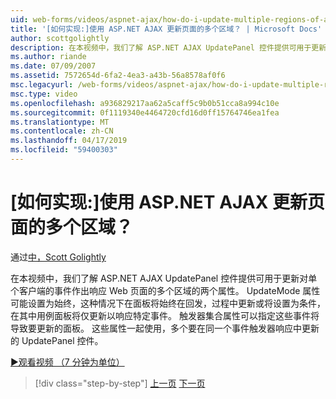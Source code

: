 ```yaml
---
uid: web-forms/videos/aspnet-ajax/how-do-i-update-multiple-regions-of-a-page-with-aspnet-ajax
title: '[如何实现:]使用 ASP.NET AJAX 更新页面的多个区域？ | Microsoft Docs'
author: scottgolightly
description: 在本视频中，我们了解 ASP.NET AJAX UpdatePanel 控件提供可用于更新的响应中的网页的多个区域的两个属性...
ms.author: riande
ms.date: 07/09/2007
ms.assetid: 7572654d-6fa2-4ea3-a43b-56a8578af0f6
msc.legacyurl: /web-forms/videos/aspnet-ajax/how-do-i-update-multiple-regions-of-a-page-with-aspnet-ajax
msc.type: video
ms.openlocfilehash: a936829217aa62a5caff5c9b0b51cca8a994c10e
ms.sourcegitcommit: 0f1119340e4464720cfd16d0ff15764746ea1fea
ms.translationtype: MT
ms.contentlocale: zh-CN
ms.lasthandoff: 04/17/2019
ms.locfileid: "59400303"
---
```

# <a name="how-do-i-update-multiple-regions-of-a-page-with-aspnet-ajax"></a>[如何实现:]使用 ASP.NET AJAX 更新页面的多个区域？

通过[中，Scott Golightly](https://github.com/scottgolightly)

在本视频中，我们了解 ASP.NET AJAX UpdatePanel 控件提供可用于更新对单个客户端的事件作出响应 Web 页面的多个区域的两个属性。 UpdateMode 属性可能设置为始终，这种情况下在面板将始终在回发，过程中更新或将设置为条件，在其中用例面板将仅更新以响应特定事件。 触发器集合属性可以指定这些事件将导致要更新的面板。 这些属性一起使用，多个要在同一个事件触发器响应中更新的 UpdatePanel 控件。

[&#9654;观看视频 （7 分钟为单位）](https://channel9.msdn.com/Blogs/ASP-NET-Site-Videos/how-do-i-update-multiple-regions-of-a-page-with-aspnet-ajax)

> [!div class="step-by-step"]
> [上一页](how-do-i-implement-the-ajax-after-processing-pattern.md)
> [下一页](how-do-i-choose-between-methods-of-ajax-page-updates.md)
